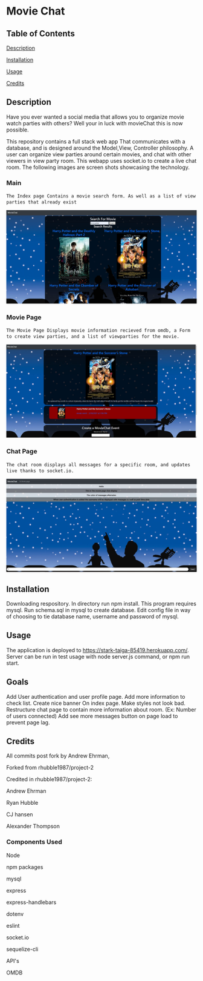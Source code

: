 # Movie Chat

## Table of Contents
[Description](#description)

[Installation](#installation)

[Usage](#usage)

[Credits](#credits)

## Description
Have you ever wanted a social media that allows you to organize movie watch parties with others? Well your in luck with movieChat this is now possible.

This repository contains a full stack web app That communicates with a database, and is designed around the Model,View, Controller philosophy. A user can organize view parties around certain movies, and chat with other viewers in view party room. This webapp uses socket.io to create a live chat room. The following images are screen shots showcasing the technology.

### Main
    The Index page Contains a movie search form. As well as a list of view parties that already exist

![Index](./ReadmeImages/Index.JPG)

### Movie Page
    The Movie Page Displays movie information recieved from omdb, a Form to create view parties, and a list of viewparties for the movie.

![Movie](./ReadmeImages/Movie.JPG)

### Chat Page

    The chat room displays all messages for a specific room, and updates live thanks to socket.io.

![Chat](./ReadmeImages/Chat.JPG)


## Installation
Downloading respository. In directory run npm install. This program requires mysql.
Run schema.sql in mysql to create database.
Edit config file in way of choosing to tie database name, username and password of mysql.

## Usage
The application is deployed to https://stark-taiga-85419.herokuapp.com/.
Server can be run in test usage with node server.js command, or npm run start.

## Goals

Add User authentication and user profile page.
Add more information to check list.
Create nice banner On index page.
Make styles not look bad.
Restructure chat page to contain more information about room. (Ex: Number of users connected)
Add see more messages button on page load to prevent page lag.

## Credits
All commits post fork by Andrew Ehrman,

Forked from rhubble1987/project-2

Credited in rhubble1987/project-2:

Andrew Ehrman

Ryan Hubble

CJ hansen

Alexander Thompson


### Components Used
Node

npm packages

mysql

express

express-handlebars

dotenv

eslint

socket.io

sequelize-cli


API's

OMDB